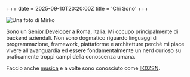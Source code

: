 +++
date = 2025-09-10T20:20:00Z
title = 'Chi Sono'
+++

![Una foto di Mirko](../../images/mirko.jpg)

Sono un [Senior Developer](@/pages/cv.it.md) a Roma, Italia. Mi occupo
principalmente di backend aziendali. Non sono dogmatico riguardo linguaggi di
programmazione, framework, piattaforme e architetture perché mi piace vivere
all'avanguardia ed essere fondamentalmente un nerd curioso su praticamente
troppi campi della conoscenza umana.

Faccio anche [musica](https://open.spotify.com/artist/0jv0oWHiTvLG9PetrnX5PO) e
a volte sono conosciuto come [IK0ZSN](https://www.qrz.com/db/ik0zsn).
